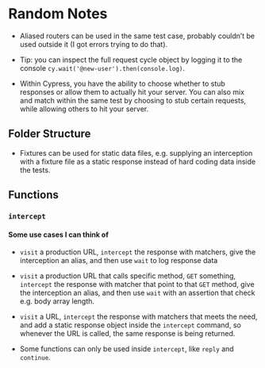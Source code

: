 # Random Notes

- Aliased routers can be used in the same test case, probably couldn’t be used outside it (I got errors trying to do that).

- Tip: you can inspect the full request cycle object by logging it to the console
`cy.wait('@new-user').then(console.log)`.

- Within Cypress, you have the ability to choose whether to stub responses or allow them to actually hit your server. You can also mix and match within the same test by choosing to stub certain requests, while allowing others to hit your server.
  
## Folder Structure
- Fixtures can be used for static data files, e.g. supplying an interception with a fixture file as a static response instead of hard coding data inside the tests.

## Functions

### `intercept`
#### Some use cases I can think of
- `visit` a production URL, `intercept` the response with matchers, give the interception an alias, and then use `wait` to log response data
- `visit` a production URL that calls specific method, `GET` something, `intercept` the response with matcher that point to that `GET` method, give the interception an alias, and then use `wait` with an assertion that check e.g. body array length.
- `visit` a URL, `intercept` the response with matchers that meets the need, and add a static response object inside the `intercept` command, so whenever the URL is called, the same response is being returned.

- Some functions can only be used inside `intercept`, like `reply` and `continue`.
